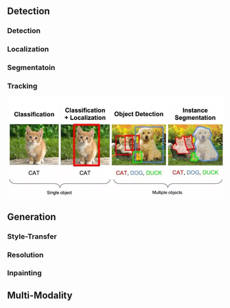 ## Detection 
### Detection
### Localization
### Segmentatoin
### Tracking
![alt text](image.png)
## Generation
### Style-Transfer
### Resolution
### Inpainting


## Multi-Modality